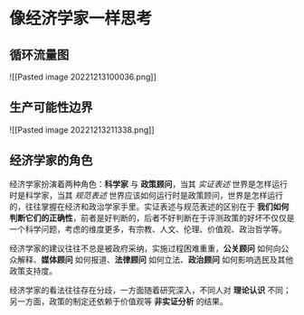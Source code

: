 # 像经济学家一样思考

## 循环流量图

![[Pasted image 20221213100036.png]]

## 生产可能性边界

![[Pasted image 20221213211338.png]]

## 经济学家的角色

经济学家扮演着两种角色：**科学家** 与 **政策顾问**，当其 *实证表述* 世界是怎样运行时是科学家，当其 *规范表述* 世界应该如何运行时是政策顾问，世界是怎样运行的，往往掌握在经济和政治学家手里。实证表述与规范表述的区别在于 **我们如何判断它们的正确性**，前者是好判断的，后者不好判断在于评测政策的好坏不仅仅是一个科学问题，考虑的维度更多，有宗教、人文、伦理、价值观、政治哲学等。

经济学家的建议往往不总是被政府采纳，实施过程困难重重，**公关顾问** 如何向公众解释、**媒体顾问** 如何报道、**法律顾问** 如何立法、**政治顾问** 如何影响选民及其他政策支持度。

经济学家的看法往往存在分歧，一方面随着研究深入，不同人对 **理论认识** 不同；另一方面，政策的制定还依赖于价值观等 **非实证分析** 的结果。
